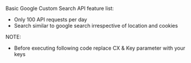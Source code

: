 
Basic Google Custom Search API feature list:

 * Only 100 API requests per day
 * Search similar to google search irrespective of location and cookies
 
NOTE:

 * Before executing following code replace CX & Key parameter with your keys

